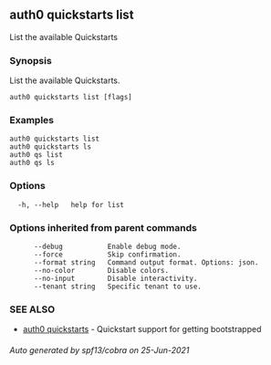 ## auth0 quickstarts list

List the available Quickstarts

### Synopsis

List the available Quickstarts.

```
auth0 quickstarts list [flags]
```

### Examples

```
auth0 quickstarts list
auth0 quickstarts ls
auth0 qs list
auth0 qs ls
```

### Options

```
  -h, --help   help for list
```

### Options inherited from parent commands

```
      --debug           Enable debug mode.
      --force           Skip confirmation.
      --format string   Command output format. Options: json.
      --no-color        Disable colors.
      --no-input        Disable interactivity.
      --tenant string   Specific tenant to use.
```

### SEE ALSO

* [auth0 quickstarts](auth0_quickstarts.md)	 - Quickstart support for getting bootstrapped

###### Auto generated by spf13/cobra on 25-Jun-2021

